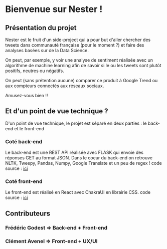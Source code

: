 
# Bienvenue sur Nester ! 

## Présentation du projet
Nester est le fruit d'un side-project qui a pour but d'aller chercher des tweets dans communauté française (pour le moment ?) et faire des analyses basées sur de la Data Science.

On peut, par exemple, y voir une analyse de sentiment réalisée avec un algorithme de machine learning afin de savoir si le ou les tweets sont plutôt positifs, neutres ou négatifs.

On peut (sans prétention aucune) comparer ce produit à Google Trend ou aux compteurs connectés aux réseaux sociaux.

Amusez-vous bien !!

## Et d'un point de vue technique ?
D'un point de vue technique, le projet est séparé en deux parties : le back-end et le front-end
### Coté back-end
Le back-end est une REST API réalisée avec FLASK qui envoie des réponses GET au format JSON. Dans le coeur du back-end on retrouve NLTK, Tweepy, Pandas, Numpy, Google Translate et un peu de regex !
code source : [ici](https://github.com/FredericGodest/TwitterTrendAPI)

### Coté front-end 
Le front-end est réalisé en React avec ChakraUI en librairie CSS.
code source : [ici](https://github.com/FredericGodest/Nester)

## Contributeurs
### Frédéric Godest => Back-end + Front-end
### Clément Avenel => Front-end + UX/UI
